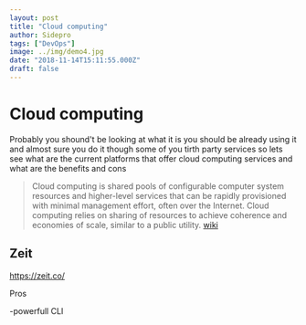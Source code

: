 ```yaml
---
layout: post
title: "Cloud computing"
author: Sidepro
tags: ["DevOps"]
image: ../img/demo4.jpg
date: "2018-11-14T15:11:55.000Z"
draft: false
---
```


# Cloud computing


Probably you shound't be looking at what it is you should be already using it and almost sure you do it though some of you tirth party services so lets see what are the current platforms that offer cloud computing services and what are the benefits and cons 


>Cloud computing is shared pools of configurable computer system resources and higher-level services that can be rapidly provisioned with minimal management effort, often over the Internet. Cloud computing relies on sharing of resources to achieve coherence and economies of scale, similar to a public utility.
[wiki](https://en.wikipedia.org/wiki/Cloud_computing)


## Zeit 


https://zeit.co/

Pros

 -powerfull CLI 
